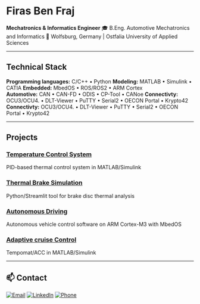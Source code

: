 # Firas Ben Fraj

**Mechatronics & Informatics Engineer** 
🎓 B.Eng. Automotive Mechatronics and Informatics
📍 Wolfsburg, Germany | Ostfalia University of Applied Sciences

---

## Technical Stack

**Programming languages:** C/C++ • Python 
**Modeling:** MATLAB • Simulink • CATIA
**Embedded:** MbedOS • ROS/ROS2 • ARM Cortex  
**Automotive:** CAN • CAN-FD • ODIS • CP-Tool • CANoe
**Connectivty:** OCU3/OCU4. • DLT-Viewer • PuTTY • Serial2 • OECON Portal • Krypto42
**Connectivty:** OCU3/OCU4. • DLT-Viewer • PuTTY • Serial2 • OECON Portal • Krypto42

---

## Projects

### [Temperature Control System](https://github.com/firas699/Temperaturregler_Matlab_Simulink)
PID-based thermal control system in MATLAB/Simulink

### [Thermal Brake Simulation](https://github.com/firas699/Thermisches_Bremssimulations-Tool_Paython_Streamlit)
Python/Streamlit tool for brake disc thermal analysis

### [Autonomous Driving](https://github.com/firas699/Autonomes_Fahren_mbedOS_ARMCortexM3)
Autonomous vehicle control software on ARM Cortex-M3 with MbedOS

### [Adaptive cruise Control](https://github.com/firas699/Tempomat_Folgefahrt_Simulink_Matlab)
Tempomat/ACC in MATLAB/Simulink

---

## 📫 Contact

[![Email](https://img.shields.io/badge/Email-firasbf6@gmail.com-D14836?logo=gmail&logoColor=white)](mailto:firasbf6@gmail.com)
[![LinkedIn](https://img.shields.io/badge/LinkedIn-Profile-0A66C2?logo=linkedin&logoColor=white)](https://www.linkedin.com/in/firas-ben-fraj-328a59324/)
[![Phone](https://img.shields.io/badge/Phone-+49_157_33900666-25D366?logo=whatsapp&logoColor=white)](tel:+4915733900666)

